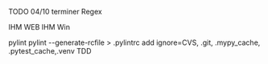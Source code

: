TODO
04/10
terminer Regex

IHM WEB
IHM Win


pylint
pylint --generate-rcfile > .pylintrc
add ignore=CVS, .git, .mypy_cache, .pytest_cache,.venv
TDD


